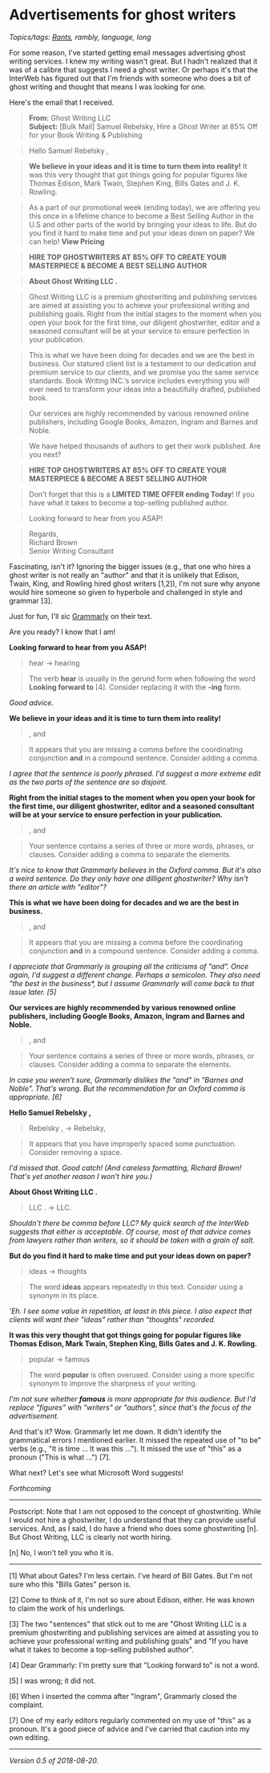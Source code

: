 Advertisements for ghost writers
================================

*Topics/tags: [Rants](index-rants), rambly, language, long*

For some reason, I've started getting email messages advertising ghost
writing services.  I knew my writing wasn't great.  But I hadn't realized
that it was of a calibre that suggests I need a ghost writer.  Or perhaps
it's that the InterWeb has figured out that I'm friends with someone who
does a bit of ghost writing and thought that means I was looking for one.

Here's the email that I received.

> **From:** Ghost Writing LLC  
> **Subject:** [Bulk Mail] Samuel Rebelsky, Hire a Ghost Writer at 85% Off for your Book Writing & Publishing

> Hello Samuel Rebelsky ,

> **We believe in your ideas and it is time to turn them into reality!** It was this very thought that got things going for popular figures like Thomas Edison, Mark Twain, Stephen King, Bills Gates and J. K. Rowling.

> As a part of our promotional week (ending today), we are offering you this once in a lifetime chance to become a Best Selling Author in the U.S and other parts of the world by bringing your ideas to life. But do you find it hard to make time and put your ideas down on paper? We can help! **View Pricing**

> **HIRE TOP GHOSTWRITERS AT 85% OFF TO CREATE YOUR MASTERPIECE & BECOME A BEST SELLING AUTHOR**

> **About Ghost Writing LLC .**

> Ghost Writing LLC is a premium ghostwriting and publishing services are aimed at assisting you to achieve your professional writing and publishing goals. Right from the initial stages to the moment when you open your book for the first time, our diligent ghostwriter, editor and a seasoned consultant will be at your service to ensure perfection in your publication.

> This is what we have been doing for decades and we are the best in business. Our statured client list is a testament to our dedication and premium service to our clients, and we promise you the same service standards. Book Writing INC.’s service includes everything you will ever need to transform your ideas into a beautifully drafted, published book.

> Our services are highly recommended by various renowned online publishers, including Google Books, Amazon, Ingram and Barnes and Noble.

> We have helped thousands of authors to get their work published. Are you next?

> **HIRE TOP GHOSTWRITERS AT 85% OFF TO CREATE YOUR MASTERPIECE & BECOME A BEST SELLING AUTHOR**

> Don’t forget that this is a **LIMITED TIME OFFER ending Today**! If you have what it takes to become a top-selling published author.

> Looking forward to hear from you ASAP!

> Regards,  
> Richard Brown  
> Senior Writing Consultant

Fascinating, isn't it?  Ignoring the bigger issues (e.g., that one who hires
a ghost writer is not really an "author" and that it is unlikely that Edison,
Twain, King, and Rowling hired ghost writers [1,2]), I'm not sure why anyone
would hire someone so given to hyperbole and challenged in style and grammar
[3].

Just for fun, I'll sic [Grammarly](https://grammarly.com) on their text.

Are you ready?    I know that I am!

**Looking forward to hear from you ASAP!**

> hear -> hearing

> The verb **hear** is usually in the gerund form when following
the word **Looking forward to** [4].  Consider replacing it with the
**-ing** form.

_Good advice._

**We believe in your ideas and it is time to turn them into reality!**

> , and

> It appears that you are missing a comma before the coordinating
conjunction **and** in a compound sentence.  Consider adding a comma.

_I agree that the sentence is poorly phrased.  I'd suggest a more extreme
edit as the two parts of the sentence are so disjoint._

**Right from the initial stages to the moment when you open your book for the first time, our diligent ghostwriter, editor and a seasoned consultant will be at your service to ensure perfection in your publication.**

> , and

> Your sentence contains a series of three or more words, phrases, or clauses.
Consider adding a comma to separate the elements.

_It's nice to know that Grammarly believes in the Oxford comma.  But it's also
a weird sentence.  Do they only have one dilligent ghostwriter?  Why isn't
there an article with "editor"?_

**This is what we have been doing for decades and we are the best in business.**

> , and

> It appears that you are missing a comma before the coordinating
conjunction **and** in a compound sentence.  Consider adding a comma.

_I appreciate that Grammarly is grouping all the criticisms of "and".
Once again, I'd suggest a different change.  Perhaps a semicolon.  They
also need "the best in *the* business*, but I assume Grammarly will 
come back to that issue later. [5]_

**Our services are highly recommended by various renowned online publishers, including Google Books, Amazon, Ingram and Barnes and Noble.**

> , and

> Your sentence contains a series of three or more words, phrases, or clauses.
Consider adding a comma to separate the elements.

_In case you weren't sure, Grammarly dislikes the "and" in "Barnes and
Noble".  That's wrong.  But the recommendation for an Oxford comma is
appropriate. [6]_

**Hello Samuel Rebelsky ,**

> Rebelsky , -> Rebelsky,

> It appears that you have improperly spaced some punctuation.  Consider 
removing a space.

_I'd missed that.  Good catch!  (And careless formatting, Richard Brown!
That's yet another reason I won't hire you.)_

**About Ghost Writing LLC .**

> LLC . -> LLC.

_Shouldn't there be comma before LLC?  My quick search of the InterWeb
suggests that either is acceptable.  Of course, most of that advice comes
from lawyers rather than writers, so it should be taken with a grain
of salt._

**But do you find it hard to make time and put your ideas down on paper?**

> ideas -> thoughts

> The word **ideas** appears repeatedly in this text.  Consider using a
synonym in its place.

_'Eh.  I see some value in repetition, at least in this piece.  I also expect
that clients will want their "ideas" rather than "thoughts" recorded._

**It was this very thought that got things going for popular figures like Thomas Edison, Mark Twain, Stephen King, Bills Gates and J. K. Rowling.**

> popular -> famous

> The word **popular** is often overused.  Consider using a more specific
synonym to improve the sharpness of your writing.

_I'm not sure whether **famous** is more appropriate for this audience.
But I'd replace "figures" with "writers" or "authors", since that's
the focus of the advertisement._

And that's it?  Wow.  Grammarly let me down.  It didn't identify the
grammatical errors I mentioned earlier.  It missed the repeated use of
"to be" verbs (e.g., "It is time ... It was this ...").  It missed the
use of "this" as a pronoun ("This is what ...") [7].

What next?  Let's see what Microsoft Word suggests!

*Forthcoming*

---

Postscript: Note that I am not opposed to the concept of ghostwriting.
While I would not hire a ghostwriter, I do understand that they can
provide useful services.  And, as I said, I do have a friend who does
some ghostwriting [n].  But Ghost Writing, LLC is clearly not worth
hiring.

[n] No, I won't tell you who it is.

---

[1] What about Gates?  I'm less certain.  I've heard of Bill Gates.  But
I'm not sure who this "Bills Gates" person is.  

[2] Come to think of it, I'm not so sure about Edison, either.  He was known
to claim the work of his underlings.

[3] The two "sentences" that stick out to me are "Ghost Writing LLC is
a premium ghostwriting and publishing services are aimed at assisting
you to achieve your professional writing and publishing goals" and
"If you have what it takes to become a top-selling published author".

[4] Dear Grammarly: I'm pretty sure that "Looking forward to" is not a word.

[5] I was wrong; it did not.

[6] When I inserted the comma after "Ingram", Grammarly closed the complaint.

[7] One of my early editors regularly commented on my use of "this" as a
pronoun.  It's a good piece of advice and I've carried that caution into my 
own editing.

---

*Version 0.5 of 2018-08-20.*
